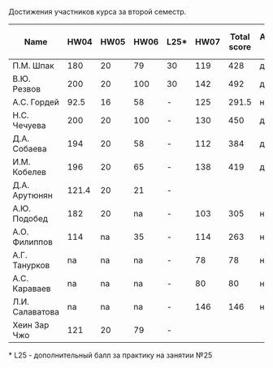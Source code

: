 Достижения участников курса за второй семестр.

| Name            | HW04  | HW05 | HW06 | L25* | HW07 | Total score | Автозачет (балл) | Допуск к зачету | Зачет (балл) |
| --------------- | ----- | ---- | ---- | ---- | ---- | ----------- | ---------------- | --------------- | ------------ |
| П.М. Шпак       | 180   | 20   | 79   | 30   | 119  | 428         | да (9)           | да              | да (9)       |
| В.Ю. Резвов     | 200   | 20   | 100  | 30   | 142  | 492         | да (10)          | да              | да (10)      |
| А.С. Гордей     | 92.5  | 16   | 58   | -    | 125  | 291.5       | нет              | да              |              |
| Н.С. Чечуева    | 200   | 20   | 100  | -    | 130  | 450         | да (9)           | да              | да (9)       |
| Д.А. Собаева    | 194   | 20   | 58   | -    | 112  | 384         | да (7)           | да              | да (7)       |
| И.М. Кобелев    | 196   | 20   | 65   | -    | 138  | 419         | да (8)           | да              | да (8)       |
| Д.А. Арутюнян   | 121.4 | 20   | 21   | -    |      |             |                  | да              |              |
| А.Ю. Подобед    | 182   | 20   | na   | -    | 103  | 305         | нет              | да              |              |
| А.О. Филиппов   | 114   | na   | 35   | -    | 114  | 263         | нет              | да              |              |
| А.Г. Танурков   | na    | na   | na   | -    | 78   | 78          | нет              | нет             |              |
| А.С. Караваев   | na    | na   | na   | -    | 80   | 80          | нет              | нет             |              |
| Л.И. Салаватова | na    | na   | na   | -    | 146  | 146         | нет              | да              |              |
| Хеин Зар Чжо    | 121   | 20   | 79   | -    |      |             |                  | да              |              |

\* L25 - дополнительный балл за практику на занятии №25

